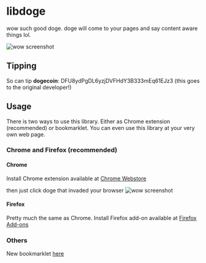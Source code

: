 libdoge
=======

wow such good doge. doge will come to your pages and say content aware things lol.

![wow screenshot](https://raw.github.com/ljalonen/libdoge/master/screenshots/libdoge.gif)

## Tipping
So can tip **dogecoin**: DFU8ydPgDL6yzjDVFHdY3B333mEq61EJz3 (this goes to the original developer!)

## Usage
There is two ways to use this library. Either as Chrome extension (recommended) or bookmarklet. You can even use this library at your very own web page.

### Chrome and Firefox (recommended)

#### Chrome

Install Chrome extension available at [Chrome Webstore][chromestore]


then just click doge that invaded your browser
![wow screenshot](https://raw.github.com/ljalonen/libdoge/master/screenshots/chrome-extension.png)

#### Firefox

Pretty much the same as Chrome.
Install Firefox add-on available at [Firefox Add-ons][firefoxstore]

### Others 

New bookmarklet [here][bookmarklet]

   [chromestore]: https://chrome.google.com/webstore/detail/such-good-doge/ifbchccfedjkkhlnffjckaghjdpchhmo  "Chrome Webstore"
   [firefoxstore]: https://addons.mozilla.org/en-US/firefox/addon/libdoge-firedoge-edition "Firefox Add-ons (new)"
   [bookmarklet]: https://htmlpreview.github.io/?https://github.com/manOnWebs/libdoge-firefox/master/bookmarklet.html  "here"
